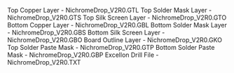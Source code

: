 Top Copper Layer			- NichromeDrop_V2R0.GTL
Top Solder Mask Layer		- NichromeDrop_V2R0.GTS
Top Silk Screen Layer		- NichromeDrop_V2R0.GTO
Bottom Copper Layer			- NichromeDrop_V2R0.GBL
Bottom Solder Mask Layer	- NichromeDrop_V2R0.GBS
Bottom Silk Screen Layer	- NichromeDrop_V2R0.GBO
Board Outline Layer			- NichromeDrop_V2R0.GKO
Top Solder Paste Mask		- NichromeDrop_V2R0.GTP
Bottom Solder Paste Mask	- NichromeDrop_V2R0.GBP
Excellon Drill File			- NichromeDrop_V2R0.TXT
